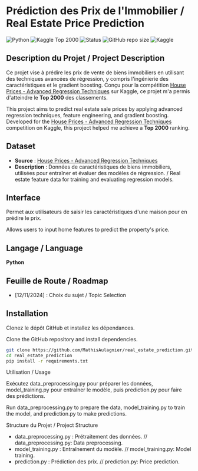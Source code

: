 # Prédiction des Prix de l'Immobilier / Real Estate Price Prediction

![Python](https://img.shields.io/badge/language-Python-blue.svg)
![Kaggle Top 2000](https://img.shields.io/badge/Kaggle%20Rank-Top%202000-lightblue.svg)
![Status](https://img.shields.io/badge/status-Completed-green.svg)
![GitHub repo size](https://img.shields.io/github/repo-size/MathisAulagnier/real_estate_prediction)
![Kaggle](https://img.shields.io/badge/dataset-Kaggle-brightgreen)

## Description du Projet / Project Description
Ce projet vise à prédire les prix de vente de biens immobiliers en utilisant des techniques avancées de régression, y compris l'ingénierie des caractéristiques et le gradient boosting. Conçu pour la compétition [House Prices - Advanced Regression Techniques](https://www.kaggle.com/c/house-prices-advanced-regression-techniques) sur Kaggle, ce projet m'a permis d'atteindre le **Top 2000** des classements.

This project aims to predict real estate sale prices by applying advanced regression techniques, feature engineering, and gradient boosting. Developed for the [House Prices - Advanced Regression Techniques](https://www.kaggle.com/c/house-prices-advanced-regression-techniques) competition on Kaggle, this project helped me achieve a **Top 2000** ranking.

## Dataset
- **Source** : [House Prices - Advanced Regression Techniques](https://www.kaggle.com/c/house-prices-advanced-regression-techniques)
- **Description** : Données de caractéristiques de biens immobiliers, utilisées pour entraîner et évaluer des modèles de régression. / Real estate feature data for training and evaluating regression models.

## Interface
Permet aux utilisateurs de saisir les caractéristiques d'une maison pour en prédire le prix.

Allows users to input home features to predict the property's price.

## Langage / Language
**Python**

## Feuille de Route / Roadmap
- [12/11/2024] : Choix du sujet / Topic Selection

## Installation

Clonez le dépôt GitHub et installez les dépendances.

Clone the GitHub repository and install dependencies.

```bash
git clone https://github.com/MathisAulagnier/real_estate_prediction.git
cd real_estate_prediction
pip install -r requirements.txt
```
Utilisation / Usage

Exécutez data_preprocessing.py pour préparer les données, model_training.py pour entraîner le modèle, puis prediction.py pour faire des prédictions.

Run data_preprocessing.py to prepare the data, model_training.py to train the model, and prediction.py to make predictions.

Structure du Projet / Project Structure

- data_preprocessing.py : Prétraitement des données. // data_preprocessing.py: Data preprocessing.
- model_training.py : Entraînement du modèle.  // model_training.py: Model training.
- prediction.py : Prédiction des prix.  // prediction.py: Price prediction.


